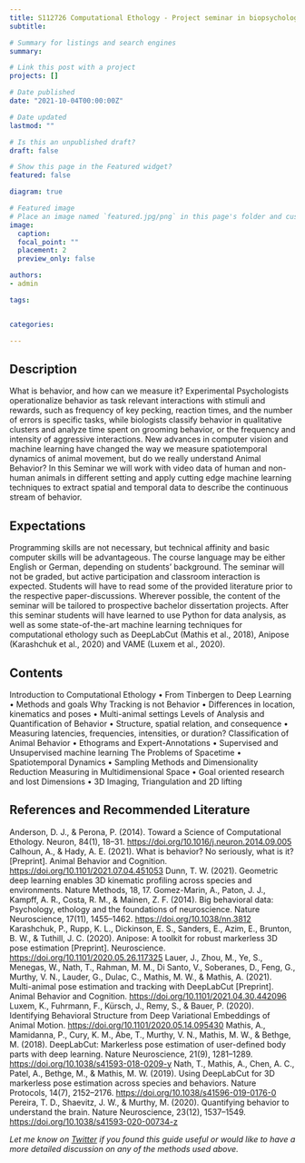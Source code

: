 ```yaml
---
title: S112726 Computational Ethology - Project seminar in biopsychology
subtitle: 

# Summary for listings and search engines
summary: 

# Link this post with a project
projects: []

# Date published
date: "2021-10-04T00:00:00Z"

# Date updated
lastmod: ""

# Is this an unpublished draft?
draft: false

# Show this page in the Featured widget?
featured: false

diagram: true

# Featured image
# Place an image named `featured.jpg/png` in this page's folder and customize its options here.
image:
  caption: 
  focal_point: ""
  placement: 2
  preview_only: false

authors:
- admin

tags:


categories:

---
```



## Description
What is behavior, and how can we measure it? Experimental Psychologists operationalize behavior as task relevant interactions with stimuli and rewards, such as frequency of key pecking, reaction times, and the number of errors is specific tasks, while biologists classify behavior in qualitative clusters and analyze time spent on grooming behavior, or the frequency and intensity of aggressive interactions. New advances in computer vision and machine learning have changed the way we measure spatiotemporal dynamics of animal movement, but do we really understand Animal Behavior? In this Seminar we will work with video data of human and non-human animals in different setting and apply cutting edge machine learning techniques to extract spatial and temporal data to describe the continuous stream of behavior.


## Expectations
Programming skills are not necessary, but technical affinity and basic computer skills will be advantageous. The course language may be either English or German, depending on students’ background. The seminar will not be graded, but active participation and classroom interaction is expected. Students will have to read some of the provided literature prior to the respective paper-discussions. Wherever possible, the content of the seminar will be tailored to prospective bachelor dissertation projects. After this seminar students will have learned to use Python for data analysis, as well as some state-of-the-art machine learning techniques for computational ethology such as DeepLabCut (Mathis et al., 2018), Anipose (Karashchuk et al., 2020) and VAME (Luxem et al., 2020).


## Contents
Introduction to Computational Ethology
•	From Tinbergen to Deep Learning
•	Methods and goals
Why Tracking is not Behavior
•	Differences in location, kinematics and poses
•	Multi-animal settings
Levels of Analysis and Quantification of Behavior
•	Structure, spatial relation, and consequence
•	Measuring latencies, frequencies, intensities, or duration?
Classification of Animal Behavior
•	Ethograms and Expert-Annotations
•	Supervised and Unsupervised machine learning
The Problems of Spacetime
•	Spatiotemporal Dynamics
•	Sampling Methods and Dimensionality Reduction
Measuring in Multidimensional Space
•	Goal oriented research and lost Dimensions
•	3D Imaging, Triangulation and 2D lifting


## References and Recommended Literature

Anderson, D. J., & Perona, P. (2014). Toward a Science of Computational Ethology. Neuron, 84(1), 18–31. https://doi.org/10.1016/j.neuron.2014.09.005
Calhoun, A., & Hady, A. E. (2021). What is behavior? No seriously, what is it? [Preprint]. Animal Behavior and Cognition. https://doi.org/10.1101/2021.07.04.451053
Dunn, T. W. (2021). Geometric deep learning enables 3D kinematic profiling across species and environments. Nature Methods, 18, 17.
Gomez-Marin, A., Paton, J. J., Kampff, A. R., Costa, R. M., & Mainen, Z. F. (2014). Big behavioral data: Psychology, ethology and the foundations of neuroscience. Nature Neuroscience, 17(11), 1455–1462. https://doi.org/10.1038/nn.3812
Karashchuk, P., Rupp, K. L., Dickinson, E. S., Sanders, E., Azim, E., Brunton, B. W., & Tuthill, J. C. (2020). Anipose: A toolkit for robust markerless 3D pose estimation [Preprint]. Neuroscience. https://doi.org/10.1101/2020.05.26.117325
Lauer, J., Zhou, M., Ye, S., Menegas, W., Nath, T., Rahman, M. M., Di Santo, V., Soberanes, D., Feng, G., Murthy, V. N., Lauder, G., Dulac, C., Mathis, M. W., & Mathis, A. (2021). Multi-animal pose estimation and tracking with DeepLabCut [Preprint]. Animal Behavior and Cognition. https://doi.org/10.1101/2021.04.30.442096
Luxem, K., Fuhrmann, F., Kürsch, J., Remy, S., & Bauer, P. (2020). Identifying Behavioral Structure from Deep Variational Embeddings of Animal Motion. https://doi.org/10.1101/2020.05.14.095430
Mathis, A., Mamidanna, P., Cury, K. M., Abe, T., Murthy, V. N., Mathis, M. W., & Bethge, M. (2018). DeepLabCut: Markerless pose estimation of user-defined body parts with deep learning. Nature Neuroscience, 21(9), 1281–1289. https://doi.org/10.1038/s41593-018-0209-y
Nath, T., Mathis, A., Chen, A. C., Patel, A., Bethge, M., & Mathis, M. W. (2019). Using DeepLabCut for 3D markerless pose estimation across species and behaviors. Nature Protocols, 14(7), 2152–2176. https://doi.org/10.1038/s41596-019-0176-0
Pereira, T. D., Shaevitz, J. W., & Murthy, M. (2020). Quantifying behavior to understand the brain. Nature Neuroscience, 23(12), 1537–1549. https://doi.org/10.1038/s41593-020-00734-z



*Let me know on [Twitter](https://twitter.com/G_HidalgoGadea) if you found this guide useful or would like to have a more detailed discussion on any of the methods used above.*
